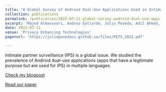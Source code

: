 ```yaml
---
title: "A Global Survey of Android Dual-Use Applications Used in Intimate Partner Surveillance"
collection: publications
permalink: /publication/2022-07-11-global-survey-android-dual-use-apps
excerpt: 'Majed Almansoori, Andrea Gallardo, Julio Poveda, Adil Ahmed, Rahul Chatterjee. In Proceedings on Privacy Enhancing Technologies. 2022.'
date: 2022-07-11
venue: 'Privacy Enhancing Technologies'
paperurl: 'https://juliopovedacs.github.io/files/PETS_2022.pdf'

---
```

Intimate partner surveillance (IPS) is a global issue. We studied the prevalence of Android dual-use applications (apps that have a legitimate purpose but are used for IPS) in multiple languages.

[Check my blogpost](https://juliopovedacs.github.io/posts/2022/07/blog-post-5/)

[Read our paper](https://juliopovedacs.github.io/files/PETS_2022.pdf)